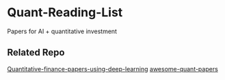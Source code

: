 # Quant-Reading-List
Papers for AI + quantitative investment

## Related Repo
[Quantitative-finance-papers-using-deep-learning](https://github.com/Leefinance/Quantitative-finance-papers-using-deep-learning)
[awesome-quant-papers](https://github.com/zhanghaitao1/awesome-quant-papers)
